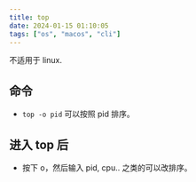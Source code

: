 ```yaml
---
title: top
date: 2024-01-15 01:10:05
tags: ["os", "macos", "cli"]
---
```

不适用于 linux.

## 命令

- `top -o pid` 可以按照 pid 排序。

## 进入 top 后

- 按下 o，然后输入 pid, cpu.. 之类的可以改排序。

